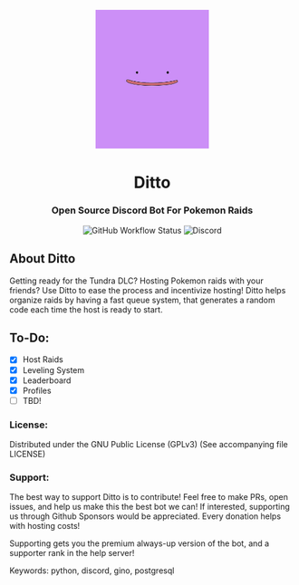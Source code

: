 <div id="ditto-logo" align="center">
    <br />
    <img src="./logo.jpg" alt="Ditto Logo" width="200"/>
    <h1>Ditto</h1>
    <h3>Open Source Discord Bot For Pokemon Raids</h3>
</div>

<div id="badges" align="center">

  ![GitHub Workflow Status](https://img.shields.io/github/workflow/status/TheCatster/Ditto/Python%20flake8%20and%20black) 
  ![Discord](https://img.shields.io/discord/698941076861616159?label=Discord)

</div>

## About Ditto
Getting ready for the Tundra DLC? Hosting Pokemon raids with your friends? Use Ditto to ease the process and incentivize hosting! Ditto helps organize raids by having a fast queue system, that generates a random code each time the host is ready to start.

## To-Do:

- [x] Host Raids
- [x] Leveling System
- [x] Leaderboard
- [x] Profiles
- [ ] TBD!

### License:

Distributed under the GNU Public License (GPLv3) (See accompanying file LICENSE)

### Support:

The best way to support Ditto is to contribute! Feel free to make PRs, open issues, and help us make this the best bot we can! If interested, supporting us through Github Sponsors would be appreciated. Every donation helps with hosting costs!

Supporting gets you the premium always-up version of the bot, and a supporter rank in the help server!

Keywords: python, discord, gino, postgresql

